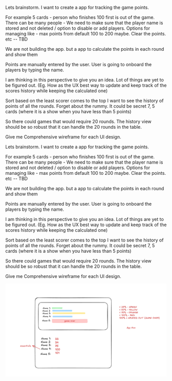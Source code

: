 Lets brainstorm.
I want to create a app for tracking the game points. 


For example 5 cards - person who finishes 100 first is out of the game. There can be many people - We need to make sure that the player name is stored and not deleted / option to disable or add players.
Options for managing like - max points from default 100 to 200 maybe. Clear the points. etc -- TBD 

We are not building the app. but a app to calculate the points in each round and show them

Points are manually entered by the user. 
User is going to onboard the players by typing the name.



I am thinking in this perspective to give you an idea.
Lot of things are yet to be figured out. (Eg. How as the UX best way to update and keep track of the scores history while keeping the calculated one)

Sort based on the least scorer comes to the top
I want to see the history of points of all the rounds.
Forget about the rummy. It could be secret 7, 5 cards (where it is a show when you have less than 5 points)


So there could games that would require 20 rounds. The history view should be so robust that it can handle the 20 rounds in the table.

Give me Comprehensive wireframe for each UI design.

Lets brainstorm.
I want to create a app for tracking the game points. 


For example 5 cards - person who finishes 100 first is out of the game. There can be many people - We need to make sure that the player name is stored and not deleted / option to disable or add players.
Options for managing like - max points from default 100 to 200 maybe. Clear the points. etc -- TBD 

We are not building the app. but a app to calculate the points in each round and show them

Points are manually entered by the user. 
User is going to onboard the players by typing the name.



I am thinking in this perspective to give you an idea.
Lot of things are yet to be figured out. (Eg. How as the UX best way to update and keep track of the scores history while keeping the calculated one)

Sort based on the least scorer comes to the top
I want to see the history of points of all the rounds.
Forget about the rummy. It could be secret 7, 5 cards (where it is a show when you have less than 5 points)


So there could games that would require 20 rounds. The history view should be so robust that it can handle the 20 rounds in the table.

Give me Comprehensive wireframe for each UI design.

![Screen](image.png)